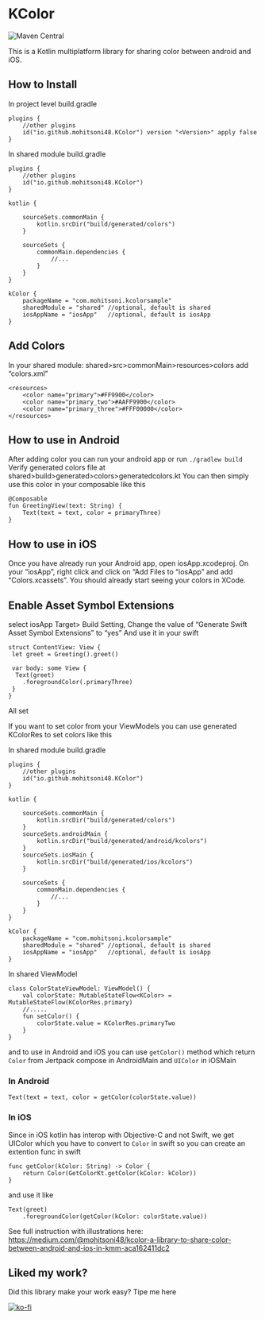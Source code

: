 # KColor

![Maven Central](https://img.shields.io/badge/Maven_Central-1.0.0-blue)

This is a Kotlin multiplatform library for sharing color between android and iOS.

## How to Install

In project level build.gradle

```
plugins {
    //other plugins
    id("io.github.mohitsoni48.KColor") version "<Version>" apply false
}
```

In shared module build.gradle

```
plugins {
    //other plugins
    id("io.github.mohitsoni48.KColor")
}

kotlin {

    sourceSets.commonMain {
        kotlin.srcDir("build/generated/colors")
    }

    sourceSets {
        commonMain.dependencies {
            //...
        }
    }
}

kColor {
    packageName = "com.mohitsoni.kcolorsample"
    sharedModule = "shared" //optional, default is shared
    iosAppName = "iosApp"   //optional, default is iosApp
}
```

## Add Colors
In your shared module: shared>src>commonMain>resources>colors add “colors.xml”
```
<resources>
    <color name="primary">#FF9900</color>
    <color name="primary_two">#AAFF9900</color>
    <color name="primary_three">#FFF00000</color>
</resources>
```

## How to use in Android
After adding color you can run your android app or run
```./gradlew build```
Verify generated colors file at shared>build>generated>colors>generatedcolors.kt
You can then simply use this color in your composable like this

```
@Composable
fun GreetingView(text: String) {
    Text(text = text, color = primaryThree)
}
```

## How to use in iOS

Once you have already run your Android app, open iosApp.xcodeproj. On your “iosApp”, right click and click on “Add Files to “iosApp” and add “Colors.xcassets”. You should already start seeing your colors in XCode.

## Enable Asset Symbol Extensions

select iosApp Target> Build Setting, Change the value of “Generate Swift Asset Symbol Extensions” to “yes”
And use it in your swift

```
struct ContentView: View {
 let greet = Greeting().greet()

 var body: some View {
  Text(greet)
    .foregroundColor(.primaryThree)
 }
}
```

All set

If you want to set color from your ViewModels you can use generated KColorRes to set colors like this

In shared module build.gradle

```
plugins {
    //other plugins
    id("io.github.mohitsoni48.KColor")
}

kotlin {

    sourceSets.commonMain {
        kotlin.srcDir("build/generated/colors")
    }
    sourceSets.androidMain {
        kotlin.srcDir("build/generated/android/kcolors")
    }
    sourceSets.iosMain {
        kotlin.srcDir("build/generated/ios/kcolors")
    }

    sourceSets {
        commonMain.dependencies {
            //...
        }
    }
}

kColor {
    packageName = "com.mohitsoni.kcolorsample"
    sharedModule = "shared" //optional, default is shared
    iosAppName = "iosApp"   //optional, default is iosApp
}
```

In shared ViewModel

```
class ColorStateViewModel: ViewModel() {
    val colorState: MutableStateFlow<KColor> = MutableStateFlow(KColorRes.primary)
    //.....
    fun setColor() {
        colorState.value = KColorRes.primaryTwo
    }
}
```

and to use in Android and iOS you can use ```getColor()``` method which return ```Color``` from Jertpack compose in AndroidMain and ```UIColor``` in iOSMain

### In Android
```
Text(text = text, color = getColor(colorState.value))
```

### In iOS
Since in iOS kotlin has interop with Objective-C and not Swift, we get UIColor which you have to convert to ```Color``` in swift so you can create an extention func in swift

```
func getColor(kColor: String) -> Color {
    return Color(GetColorKt.getColor(kColor: kColor))
}
```

and use it like
```
Text(greet)
    .foregroundColor(getColor(kColor: colorState.value))
```

See full instruction with illustrations here: https://medium.com/@mohitsoni48/kcolor-a-library-to-share-color-between-android-and-ios-in-kmm-aca162411dc2


## Liked my work?

Did this library make your work easy? Tipe me here

[![ko-fi](https://ko-fi.com/img/githubbutton_sm.svg)](https://ko-fi.com/L3L612MBTA)
